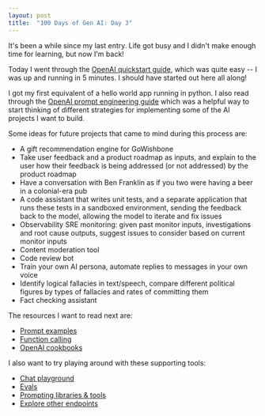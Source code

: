 ```yaml
---
layout: post
title:  "100 Days of Gen AI: Day 3"
---
```


It's been a while since my last entry. Life got busy and I didn't make enough time for learning, but now I'm back!

Today I went through the [OpenAI quickstart guide](https://platform.openai.com/docs/quickstart?context=python), which was quite easy -- I was up and running in 5 minutes. I should have started out here all along!

I got my first equivalent of a hello world app running in python. I also read through the [OpenAI prompt engineering guide](https://platform.openai.com/docs/guides/prompt-engineering) which was a helpful way to start thinking of different strategies for implementing some of the AI projects I want to build.

Some ideas for future projects that came to mind during this process are:
- A gift recommendation engine for GoWishbone
- Take user feedback and a product roadmap as inputs, and explain to the user how their feedback is being addressed (or not addressed) by the product roadmap
- Have a conversation with Ben Franklin as if you two were having a beer in a colonial-era pub
- A code assistant that writes unit tests, and a separate application that runs these tests in a sandboxed environment, sending the feedback back to the model, allowing the model to iterate and fix issues
- Observability SRE monitoring: given past monitor inputs, investigations and root cause outputs, suggest issues to consider based on current monitor inputs
- Content moderation tool
- Code review bot
- Train your own AI persona, automate replies to messages in your own voice
- Identify logical fallacies in text/speech, compare different political figures by types of fallacies and rates of committing them
- Fact checking assistant

The resources I want to read next are:
- [Prompt examples](https://platform.openai.com/docs/examples)
- [Function calling](https://platform.openai.com/docs/guides/function-calling)
- [OpenAI cookbooks](https://cookbook.openai.com/)

I also want to try playing around with these supporting tools:
- [Chat playground](https://platform.openai.com/playground/chat?models=gpt-4o)
- [Evals](https://github.com/openai/evals)
- [Prompting libraries & tools](https://cookbook.openai.com/articles/related_resources)
- [Explore other endpoints](https://platform.openai.com/docs/quickstart/explore-our-other-endpoints)
